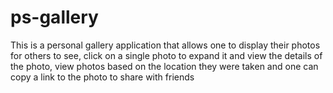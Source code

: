 # ps-gallery
 This is a personal gallery application that allows one to display their photos for others to see, click on a single photo to expand it and  view the details of the photo, view photos based on the location they were taken and one can copy a link to the photo to share with  friends
